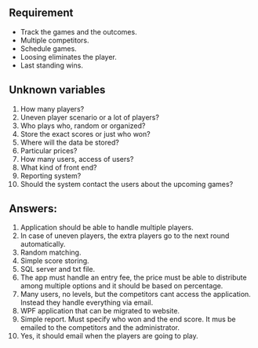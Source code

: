 ## Requirement

- Track the games and the outcomes.
- Multiple competitors.
- Schedule games.
- Loosing eliminates the player.
- Last standing wins.

## Unknown variables

1. How many players?
2. Uneven player scenario or a lot of players?
3. Who plays who, random or organized?
4. Store the exact scores or just who won?
5. Where will the data be stored?
6. Particular prices?
7. How many users, access of users?
8. What kind of front end?
9. Reporting system?
10. Should the system contact the users about the upcoming games?

## Answers:

1. Application should be able to handle multiple players.
2. In case of uneven players, the extra players go to the next round automatically.
3. Random matching.
4. Simple score storing.
5. SQL server and txt file.
6. The app must handle an entry fee, the price must be able to distribute among multiple options and it should be based on percentage.
7. Many users, no levels, but the competitors cant access the application. Instead they handle everything via email.
8. WPF application that can be migrated to website.
9. Simple report. Must specify who won and the end score. It mus be emailed to the competitors and the administrator.
10. Yes, it should email when the players are going to play.
